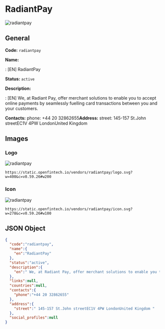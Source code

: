 
# RadiantPay 
![radiantpay](https://static.openfintech.io/vendors/radiantpay/logo.svg?w=400&c=v0.59.26#w200)  

## General 
 
**Code:** `radiantpay` 
 
**Name:** 
 
:	[EN] RadiantPay 
 
**Status:** `active` 
 
**Description:** 
 
: [EN]  We, at Radiant Pay, offer merchant solutions to enable you to accept online payments by seamlessly fuelling card transactions between you and your customers.  
 
**Contacts:** 
phone: +44 20 32862655**Address:** 
street:  145-157 St.John streetEC1V 4PW LondonUnited Kingdom  

## Images 

### Logo 
 
![radiantpay](https://static.openfintech.io/vendors/radiantpay/logo.svg?w=400&c=v0.59.26#w200)  

```
https://static.openfintech.io/vendors/radiantpay/logo.svg?w=400&c=v0.59.26#w200
```  

### Icon 
 
![radiantpay](https://static.openfintech.io/vendors/radiantpay/icon.svg?w=278&c=v0.59.26#w100)  

```
https://static.openfintech.io/vendors/radiantpay/icon.svg?w=278&c=v0.59.26#w100
```  

## JSON Object 

```json
{
  "code":"radiantpay",
  "name":{
    "en":"RadiantPay"
  },
  "status":"active",
  "description":{
    "en":" We, at Radiant Pay, offer merchant solutions to enable you to accept online payments by seamlessly fuelling card transactions between you and your customers. "
  },
  "links":null,
  "countries":null,
  "contacts":{
    "phone":"+44 20 32862655"
  },
  "address":{
    "street":" 145-157 St.John streetEC1V 4PW LondonUnited Kingdom "
  },
  "social_profiles":null
}
```  

